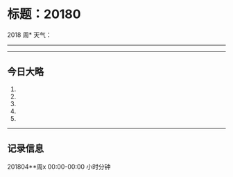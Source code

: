 # 标题：20180

2018  周*   天气：
***

***
## 今日大略


  1.

  2.

  3.

  4.

  5.

***

## 记录信息

201804**周x  00:00-00:00    小时分钟
